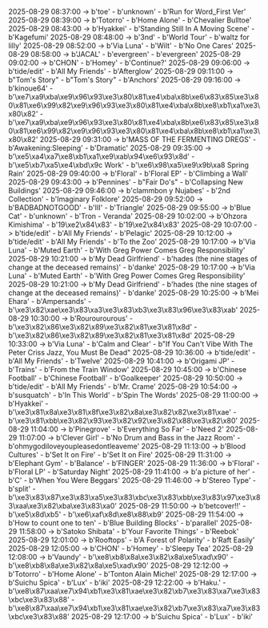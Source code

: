 2025-08-29 08:37:00 -> b'toe' - b'unknown' - b'Run for Word_First Ver'
2025-08-29 08:39:00 -> b'Totorro' - b'Home Alone' - b'Chevalier Bulltoe'
2025-08-29 08:43:00 -> b'Hyakkei' - b'Standing Still In A Moving Scene' - b'Kagefumi'
2025-08-29 08:48:00 -> b'3nd' - b'World Tour' - b'waltz for lilly'
2025-08-29 08:52:00 -> b'Via Luna' - b'Wilt' - b'No One Cares'
2025-08-29 08:58:00 -> b'JACAL' - b'evergreen' - b'evergreen'
2025-08-29 09:02:00 -> b'CHON' - b'Homey' - b'Continue?'
2025-08-29 09:06:00 -> b'tide/edit' - b'All My Friends' - b'Afterglow'
2025-08-29 09:11:00 -> b"Tom's Story" - b"Tom's Story" - b'Anchors'
2025-08-29 09:16:00 -> b'kinoue64' - b'\xe7\xa9\xba\xe9\x96\x93\xe3\x80\x81\xe4\xba\x8b\xe6\x83\x85\xe3\x80\x81\xe6\x99\x82\xe9\x96\x93\xe3\x80\x81\xe4\xba\x8b\xe8\xb1\xa1\xe3\x80\x82' - b'\xe7\xa9\xba\xe9\x96\x93\xe3\x80\x81\xe4\xba\x8b\xe6\x83\x85\xe3\x80\x81\xe6\x99\x82\xe9\x96\x93\xe3\x80\x81\xe4\xba\x8b\xe8\xb1\xa1\xe3\x80\x82'
2025-08-29 09:31:00 -> b'MASS OF THE FERMENTING DREGS' - b'Awakening:Sleeping' - b'Dramatic'
2025-08-29 09:35:00 -> b'\xe5\xa4\xa7\xe8\xb1\xa1\xe9\xab\x94\xe6\x93\x8d' - b'\xe5\xb7\xa5\xe4\xbd\x9c Work' - b'\xe6\x98\xa5\xe9\x9b\xa8 Spring Rain'
2025-08-29 09:40:00 -> b'Floral' - b'Floral EP' - b'Climbing a Wall'
2025-08-29 09:43:00 -> b'Pennines' - b"Fair Do's" - b'Collapsing New Buildings'
2025-08-29 09:46:00 -> b'clammbon y Nujabes' - b'2nd Collection' - b'Imaginary Folklore'
2025-08-29 09:52:00 -> b'BADBADNOTGOOD' - b'III' - b'Triangle'
2025-08-29 09:55:00 -> b'Blue Cat' - b'unknown' - b'Tron - Veranda'
2025-08-29 10:02:00 -> b'Ohzora Kimishima' - b'19\xe2\x84\x83' - b'19\xe2\x84\x83'
2025-08-29 10:07:00 -> b'tide/edit' - b'All My Friends' - b'Pelagic'
2025-08-29 10:12:00 -> b'tide/edit' - b'All My Friends' - b'To the Zoo'
2025-08-29 10:17:00 -> b'Via Luna' - b'Muted Earth' - b'With Greg Power Comes Greg Responsibility'
2025-08-29 10:21:00 -> b'My Dead Girlfriend' - b'hades (the nine stages of change at the deceased remains)' - b'danke'
2025-08-29 10:17:00 -> b'Via Luna' - b'Muted Earth' - b'With Greg Power Comes Greg Responsibility'
2025-08-29 10:21:00 -> b'My Dead Girlfriend' - b'hades (the nine stages of change at the deceased remains)' - b'danke'
2025-08-29 10:25:00 -> b'Mei Ehara' - b'Ampersands' - b'\xe3\x82\xae\xe3\x83\xa3\xe3\x83\xb3\xe3\x83\x96\xe3\x83\xab'
2025-08-29 10:30:00 -> b'Rourourourous' - b'\xe3\x82\x86\xe3\x82\x89\xe3\x82\x81\xe3\x81\x8d' - b'\xe3\x82\x86\xe3\x82\x89\xe3\x82\x81\xe3\x81\x8d'
2025-08-29 10:33:00 -> b'Via Luna' - b'Calm and Clear' - b"If You Can't Vibe With The Peter Criss Jazz, You Must Be Dead"
2025-08-29 10:36:00 -> b'tide/edit' - b'All My Friends' - b'Twelve'
2025-08-29 10:41:00 -> b'Origami JP' - b'Trains' - b'From the Train Window'
2025-08-29 10:45:00 -> b'Chinese Football' - b'Chinese Football' - b'Goalkeeper'
2025-08-29 10:50:00 -> b'tide/edit' - b'All My Friends' - b'Mr. Crame'
2025-08-29 10:54:00 -> b'susquatch' - b'In This World' - b'Spin The Words'
2025-08-29 11:00:00 -> b'Hyakkei' - b'\xe3\x81\x8a\xe3\x81\x8f\xe3\x82\x8a\xe3\x82\x82\xe3\x81\xae' - b'\xe3\x81\xbb\xe3\x82\x93\xe3\x82\x92\xe3\x82\x88\xe3\x82\x80'
2025-08-29 11:04:00 -> b'Pinegrove' - b'Everything So Far' - b'Need 2'
2025-08-29 11:07:00 -> b'Clever Girl' - b'No Drum and Bass in the Jazz Room' - b'ohmygodiloveyoupleasedontleaveme'
2025-08-29 11:13:00 -> b'Blood Cultures' - b'Set It on Fire' - b'Set It on Fire'
2025-08-29 11:31:00 -> b'Elephant Gym' - b'Balance' - b'FINGER'
2025-08-29 11:36:00 -> b'Floral' - b'Floral LP' - b'Saturday Night'
2025-08-29 11:41:00 -> b'a picture of her' - b'C' - b'When You Were Beggars'
2025-08-29 11:46:00 -> b'Stereo Type' - b'split' - b'\xe3\x83\x87\xe3\x83\xa5\xe3\x83\xbc\xe3\x83\xbb\xe3\x83\x97\xe3\x83\xaa\xe3\x82\xba\xe3\x83\xa0'
2025-08-29 11:50:00 -> b'betcover!!' - b'\xe5\x8d\xb5' - b'\xe6\xaf\x8d\xe8\x88\xb9'
2025-08-29 11:54:00 -> b'How to count one to ten' - b'Blue Building Blocks' - b'parallel'
2025-08-29 11:58:00 -> b'Satoko Shibata' - b'Your Favorite Things' - b'Reebok'
2025-08-29 12:01:00 -> b'Rooftops' - b'A Forest of Polarity' - b'Raft Easily'
2025-08-29 12:05:00 -> b'CHON' - b'Homey' - b'Sleepy Tea'
2025-08-29 12:08:00 -> b'Vaundy' - b'\xe8\xb8\x8a\xe3\x82\x8a\xe5\xad\x90' - b'\xe8\xb8\x8a\xe3\x82\x8a\xe5\xad\x90'
2025-08-29 12:12:00 -> b'Totorro' - b'Home Alone' - b'Tonton Alain Michel'
2025-08-29 12:17:00 -> b'Suichu Spica' - b'Lux' - b'iki'
2025-08-29 12:22:00 -> b'Haku.' - b'\xe8\x87\xaa\xe7\x94\xb1\xe3\x81\xae\xe3\x82\xb7\xe3\x83\xa7\xe3\x83\xbc\xe3\x83\x88' - b'\xe8\x87\xaa\xe7\x94\xb1\xe3\x81\xae\xe3\x82\xb7\xe3\x83\xa7\xe3\x83\xbc\xe3\x83\x88'
2025-08-29 12:17:00 -> b'Suichu Spica' - b'Lux' - b'iki'

